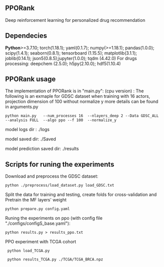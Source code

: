 ## PPORank
Deep reinforcement learning for personalized drug recommendation
## Dependecies
**Python**>=3.7.10; torch(1.18.1); yaml(0.1.7);
numpy(>=1.18.1); pandas(1.0.0); scipy(1.4.1); seaborn(0.8.1); tensorboard (1.15.5);
matplotlib(3.1.1); joblib(0.14.1); json5(0.8.5);jupyter(1.0.0); tqdm (4.42.0)
For drugs processing: deepchem (2.5.0); h5py(2.10.0); hdf5(1.10.4)

## PPORank usage
The implementation of PPORank is in "main.py":
(cpu version) :
The following is an exmaple for GDSC dataset when training with 16 actors, projection dimension of 100 without normalize y 
more details can be found in arguments.py

```
python main.py   --num_processes 16  --nlayers_deep 2 --Data GDSC_ALL --analysis FULL  --algo ppo --f 100  --normalize_y 
```
model logs dir : ./logs

model saved dir: ./Saved

model prediction saved dir: ./results

## Scripts for runing the experiments
Download and preprocess the GDSC dataset:
```
python ./preprocess/load_dataset.py load_GDSC.txt
```
Split the data for training and testing, create folds for cross-validation and Pretrain the MF layers' weight
```
python prepare.py config.yaml

```
Runing the experiments on ppo (with config file "./configs/configS_base.yaml"):

```
python results.py > results_ppo.txt

```
PPO experiment with TCGA cohort

```
 python load_TCGA.py
 
 python results_TCGA.py ./TCGA/TCGA_BRCA.npz 
```



